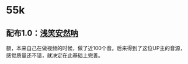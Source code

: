 # 55k
## 配布1.0：[浅笑安然呐](https://space.bilibili.com/69205685?from=search&seid=7579788359499887810#/)

额，本来自己在做视频的时候，做了近100个音。后来得到了这位UP主的音源，感觉质量还不错，就决定在此基础上完善。
